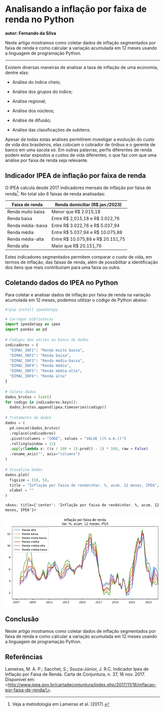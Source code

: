 # Analisando a inflação por faixa de renda no Python

**autor: Fernando da Silva**

Neste artigo mostramos como coletar dados de inflação segmentados por faixa de renda e como calcular a variação acumulada em 12 meses usando a linguagem de programação Python.

<hr>

Existem diversas maneiras de analisar a taxa de inflação de uma economia, dentre elas:

-   Análise do índice cheio;

-   Análise dos grupos do índice;

-   Análise regional;

-   Análise dos núcleos;

-   Análise de difusão;

-   Análise das classficações de subitens.

Apesar de todas estas análises permitirem investigar a evolução do custo de vida dos brasileiros, elas colocam o cobrador de ônibus e o gerente de banco em uma sacola só. Em outras palavras, perfis diferentes de renda podem estar expostos a custos de vida diferentes, o que faz com que uma análise por faixa de renda seja relevante.

## Indicador IPEA de inflação por faixa de renda

O IPEA calcula desde 2017 indicadores mensais de inflação por faixa de renda[^1]. No total são 6 faixas de renda analisadas:

[^1]: Veja a metodologia em Lameiras et al. (2017).

| Faixa de renda    | Renda domiciliar (R\$ jan./2023)     |
|-------------------|--------------------------------------|
| Renda muito baixa | Menor que R\$ 2.015,18               |
| Renda baixa       | Entre R\$ 2,015,18 e R\$ 3.022,76    |
| Renda média-baixa | Entre R\$ 3.022,76 e R\$ 5.037,94    |
| Renda média       | Entre R\$ 5.037,94 e R\$ 10.075,88   |
| Renda média-alta  | Entre R\$ 10.075,88 e R\$ 20.151,75  |
| Renda alta        | Maior que R\$ 20.151,76              |

Estes indicadores segmentados permitem comparar o custo de vida, em termos de inflação, das faixas de renda, além de possibilitar a identificação dos itens que mais contribuiram para uma faixa ou outra.

## Coletando dados do IPEA no Python

Para coletar e analisar dados de inflação por faixa de renda na variação acumulada em 12 meses, podemos utilizar o código de Python abaixo:


```python
#!pip install ipeadatapy
```


```python
# Carregar bibliotecas
import ipeadatapy as ipea
import pandas as pd

# Códigos das séries no banco de dados
indicadores = {
  "DIMAC_INF1": "Renda muito baixa",
  "DIMAC_INF2": "Renda baixa",
  "DIMAC_INF3": "Renda média-baixa",
  "DIMAC_INF4": "Renda média",
  "DIMAC_INF5": "Renda média-alta",
  "DIMAC_INF6": "Renda alta"
}

# Coleta dados
dados_brutos = list()
for codigo in indicadores.keys():
  dados_brutos.append(ipea.timeseries(codigo))

# Tratamento de dados
dados = (
  pd.concat(dados_brutos)
  .replace(indicadores)
  .pivot(columns = "CODE", values = "VALUE ((% a.m.))")
  .rolling(window = 12)
  .apply(lambda x: ((x / 100 + 1).prod() - 1) * 100, raw = False)
  .rename_axis("", axis="columns")
)

# Visualiza dados
dados.plot(
  figsize = (10, 5),
  title = "Inflação por faixa de renda\nVar. %, acum. 12 meses, IPEA",
  xlabel = ""
)
```




    <Axes: title={'center': 'Inflação por faixa de renda\nVar. %, acum. 12 meses, IPEA'}>




    
![png](/images/portfolio/inflacao_faixa_renda/output_3_1.png)
    


## Conclusão

Neste artigo mostramos como coletar dados de inflação segmentados por faixa de renda e como calcular a variação acumulada em 12 meses usando a linguagem de programação Python.

## Referências

Lameiras, M. A. P.; Sacchet, S.; Souza-Júnior, J. R.C. Indicador Ipea de Inflação por Faixa de Renda. Carta de Conjuntura, n. 37, 16 nov. 2017. Disponível em: \<http://www.ipea.gov.br/cartadeconjuntura/index.php/2017/11/16/inflacao-por-faixa-de-renda/\>.
